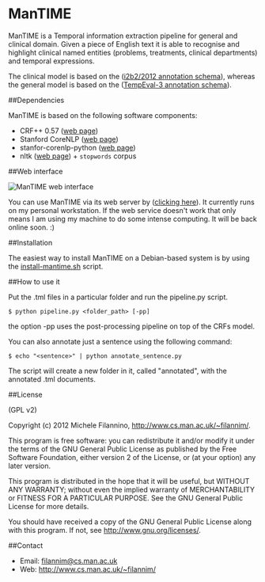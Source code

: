 ManTIME
=======

ManTIME is a Temporal information extraction pipeline for general and clinical domain. Given a piece of English text it is able to recognise and highlight clinical named entities (problems, treatments, clinical departments) and temporal expressions.

The clinical model is based on the ([i2b2/2012 annotation schema](http://www.sciencedirect.com/science/article/pii/S1532046413001032)), whereas the general model is based on the ([TempEval-3 annotation schema](http://arxiv.org/pdf/1206.5333v2.pdf)).

##Dependencies

ManTIME is based on the following software components:

* CRF++ 0.57 ([web page](http://crfpp.googlecode.com/svn/trunk/doc/index.html))
* Stanford CoreNLP ([web page](http://nlp.stanford.edu/software/corenlp.shtml#Download)) 
* stanfor-corenlp-python ([web page](https://pypi.python.org/pypi/stanford-corenlp-python/3.3.9))
* nltk ([web page](https://pypi.python.org/pypi/nltk/2.0.4)) + `stopwords` corpus

##Web interface

![ManTIME web interface](http://www.cs.man.ac.uk/~filannim/images/thumb_mantime_demo.png)

You can use ManTIME via its web server by ([clicking here](http://www.cs.man.ac.uk/~filannim/projects/tempeval-3/)). It currently runs on my personal workstation. If the web service doesn't work that only means I am using my machine to do some intense computing. It will be back online soon. :)

##Installation

The easiest way to install ManTIME on a Debian-based system is by using the [install-mantime.sh](http://www.cs.man.ac.uk/~filannim/public/install-mantime.sh) script.

##How to use it

Put the .tml files in a particular folder and run the pipeline.py script.

    $ python pipeline.py <folder_path> [-pp]

the option -pp uses the post-processing pipeline on top of the CRFs model.

You can also annotate just a sentence using the following command:

    $ echo "<sentence>" | python annotate_sentence.py


The script will create a new folder in it, called "annotated", with the annotated .tml documents.

##License

(GPL v2)

Copyright (c) 2012 Michele Filannino, <http://www.cs.man.ac.uk/~filannim/>.

This program is free software: you can redistribute it and/or modify
it under the terms of the GNU General Public License as published by
the Free Software Foundation, either version 2 of the License, or
(at your option) any later version.

This program is distributed in the hope that it will be useful,
but WITHOUT ANY WARRANTY; without even the implied warranty of
MERCHANTABILITY or FITNESS FOR A PARTICULAR PURPOSE.  See the
GNU General Public License for more details.

You should have received a copy of the GNU General Public License
along with this program.  If not, see <http://www.gnu.org/licenses/>.

##Contact
- Email: filannim@cs.man.ac.uk
- Web: http://www.cs.man.ac.uk/~filannim/